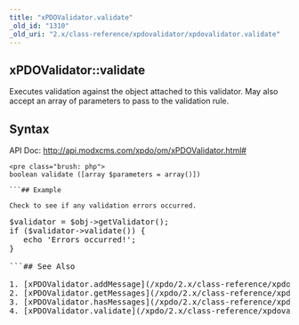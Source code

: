```yaml
---
title: "xPDOValidator.validate"
_old_id: "1310"
_old_uri: "2.x/class-reference/xpdovalidator/xpdovalidator.validate"
---
```


## xPDOValidator::validate

Executes validation against the object attached to this validator. May also accept an array of parameters to pass to the validation rule.

## Syntax

API Doc: <http://api.modxcms.com/xpdo/om/xPDOValidator.html#>

```
<pre class="brush: php">
boolean validate ([array $parameters = array()])

```## Example

Check to see if any validation errors occurred.

```
<pre class="brush: php">
$validator = $obj->getValidator();
if ($validator->validate()) {
   echo 'Errors occurred!';
}

```## See Also

1. [xPDOValidator.addMessage](/xpdo/2.x/class-reference/xpdovalidator/xpdovalidator.addmessage)
2. [xPDOValidator.getMessages](/xpdo/2.x/class-reference/xpdovalidator/xpdovalidator.getmessages)
3. [xPDOValidator.hasMessages](/xpdo/2.x/class-reference/xpdovalidator/xpdovalidator.hasmessages)
4. [xPDOValidator.validate](/xpdo/2.x/class-reference/xpdovalidator/xpdovalidator.validate)